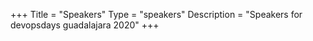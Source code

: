 +++
Title = "Speakers"
Type = "speakers"
Description = "Speakers for devopsdays guadalajara 2020"
+++
